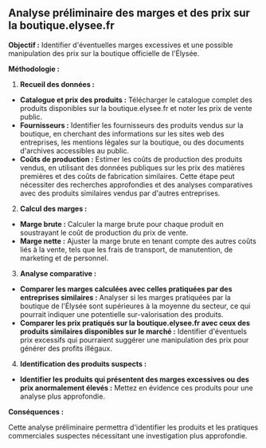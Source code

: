## Analyse préliminaire des marges et des prix sur la boutique.elysee.fr

**Objectif :** Identifier d'éventuelles marges excessives et une possible manipulation des prix sur la boutique officielle de l'Élysée.

**Méthodologie :**

1. **Recueil des données :**

* **Catalogue et prix des produits :**  Télécharger le catalogue complet des produits disponibles sur la boutique.elysee.fr et noter les prix de vente public. 
* **Fournisseurs :** Identifier les fournisseurs des produits vendus sur la boutique, en cherchant des informations sur les sites web des entreprises, les mentions légales sur la boutique, ou des documents d'archives accessibles au public.
* **Coûts de production :** Estimer les coûts de production des produits vendus, en utilisant des données publiques sur les prix des matières premières et des coûts de fabrication similaires. Cette étape peut nécessiter des recherches approfondies et des analyses comparatives avec des produits similaires vendus par d'autres entreprises.

2. **Calcul des marges :**

* **Marge brute :** Calculer la marge brute pour chaque produit en soustrayant le coût de production du prix de vente.
* **Marge nette :** Ajuster la marge brute en tenant compte des autres coûts liés à la vente, tels que les frais de transport, de manutention, de marketing et de personnel.

3. **Analyse comparative :**

* **Comparer les marges calculées avec celles pratiquées par des entreprises similaires :**  Analyser si les marges pratiquées par la boutique de l'Élysée sont supérieures à la moyenne du secteur, ce qui pourrait indiquer une potentielle sur-valorisation des produits.
* **Comparer les prix pratiqués sur la boutique.elysee.fr avec ceux des produits similaires disponibles sur le marché :**  Identifier d'éventuels prix excessifs qui pourraient suggérer une manipulation des prix pour générer des profits illégaux.

4. **Identification des produits suspects :**

* **Identifier les produits qui présentent des marges excessives ou des prix anormalement élevés :**  Mettez en évidence ces produits pour une analyse plus approfondie.

**Conséquences :**

Cette analyse préliminaire permettra d'identifier les produits et les pratiques commerciales suspectes nécessitant une investigation plus approfondie. 


 
